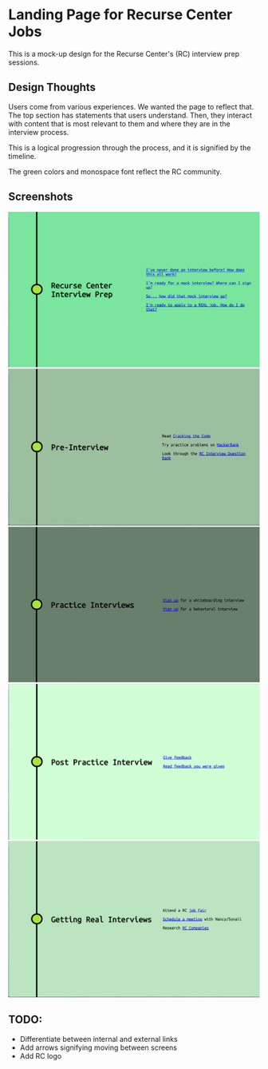 # Landing Page for Recurse Center Jobs

This is a mock-up design for the Recurse Center's (RC) interview prep sessions.

## Design Thoughts

Users come from various experiences. We wanted the page to reflect that. The top section has statements that users understand. Then, they interact with content that is most relevant to them and where they are in the interview process.

This is a logical progression through the process, and it is signified by the timeline.

The green colors and monospace font reflect the RC community.

## Screenshots

![screenshot 1](/screenshot_1.png)
![screenshot 2](/screenshot_2.png)
![screenshot 3](/screenshot_3.png)
![screenshot 4](/screenshot_4.png)
![screenshot 5](/screenshot_5.png)

## TODO:
- Differentiate between internal and external links
- Add arrows signifying moving between screens
- Add RC logo
